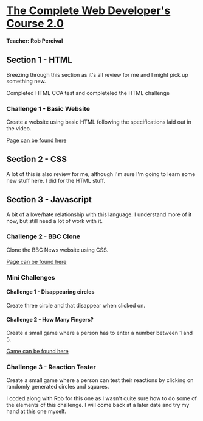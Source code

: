 # [The Complete Web Developer's Course 2.0](https://www.udemy.com/the-complete-web-developer-course-2/learn/v4/content)
#### Teacher: Rob Percival

## Section 1 - HTML

Breezing through this section as it's all review for me and I might pick up something new.

Completed HTML CCA test and completeled the HTML challenge

### Challenge 1 - Basic Website

Create a website using basic HTML following the specifications laid out in the video.

[Page can be found here](http://79.170.40.46/sheenastesthostingpackage.com/)

## Section 2 - CSS

A lot of this is also review for me, although I'm sure I'm going to learn some new stuff here. I did for the HTML stuff.

## Section 3 - Javascript

A bit of a love/hate relationship with this language. I understand more of it now, but still need a lot of work with it.

### Challenge 2 - BBC Clone

Clone the BBC News website using CSS.

[Page can be found here](http://79.170.44.122/sheena-bbc-clone.com/)


### Mini Challenges

#### Challenge 1 - Disappearing circles

Create three circle and that disappear when clicked on.

#### Challenge 2 - How Many Fingers?

Create a small game where a person has to enter a number between 1 and 5.

[Game can be found here](http://bit.ly/2lFngGI)

### Challenge 3 - Reaction Tester

Create a small game where a person can test their reactions by clicking on randomly generated circles and squares.

I coded along with Rob for this one as I wasn't quite sure how to do some of the elements of this challenge. I will come back at a later date and try my hand at this one myself.
